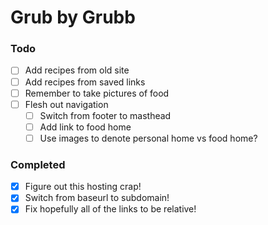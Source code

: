 # Grub by Grubb

### Todo
- [ ] Add recipes from old site
- [ ] Add recipes from saved links
- [ ] Remember to take pictures of food
- [ ] Flesh out navigation
  - [ ] Switch from footer to masthead
  - [ ] Add link to food home
  - [ ] Use images to denote personal home vs food home?

### Completed
- [x] Figure out this hosting crap!
- [x] Switch from baseurl to subdomain!
- [x] Fix hopefully all of the links to be relative!
